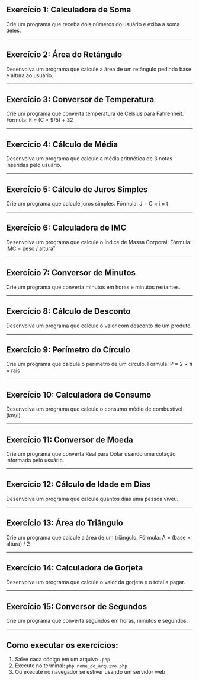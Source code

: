 
## Exercício 1: Calculadora de Soma
Crie um programa que receba dois números do usuário e exiba a soma deles.


---

## Exercício 2: Área do Retângulo
Desenvolva um programa que calcule a área de um retângulo pedindo base e altura ao usuário.


---

## Exercício 3: Conversor de Temperatura
Crie um programa que converta temperatura de Celsius para Fahrenheit. Fórmula: F = (C × 9/5) + 32


---

## Exercício 4: Cálculo de Média
Desenvolva um programa que calcule a média aritmética de 3 notas inseridas pelo usuário.


---

## Exercício 5: Cálculo de Juros Simples
Crie um programa que calcule juros simples. Fórmula: J = C × i × t


---

## Exercício 6: Calculadora de IMC
Desenvolva um programa que calcule o Índice de Massa Corporal. Fórmula: IMC = peso / altura²


---

## Exercício 7: Conversor de Minutos
Crie um programa que converta minutos em horas e minutos restantes.


---

## Exercício 8: Cálculo de Desconto
Desenvolva um programa que calcule o valor com desconto de um produto.


---

## Exercício 9: Perímetro do Círculo
Crie um programa que calcule o perímetro de um círculo. Fórmula: P = 2 × π × raio


---

## Exercício 10: Calculadora de Consumo
Desenvolva um programa que calcule o consumo médio de combustível (km/l).


---

## Exercício 11: Conversor de Moeda
Crie um programa que converta Real para Dólar usando uma cotação informada pelo usuário.


---

## Exercício 12: Cálculo de Idade em Dias
Desenvolva um programa que calcule quantos dias uma pessoa viveu.


---

## Exercício 13: Área do Triângulo
Crie um programa que calcule a área de um triângulo. Fórmula: A = (base × altura) / 2


---

## Exercício 14: Calculadora de Gorjeta
Desenvolva um programa que calcule o valor da gorjeta e o total a pagar.


---

## Exercício 15: Conversor de Segundos
Crie um programa que converta segundos em horas, minutos e segundos.


---

## Como executar os exercícios:

1. Salve cada código em um arquivo `.php`
2. Execute no terminal: `php nome_do_arquivo.php`
3. Ou execute no navegador se estiver usando um servidor web

